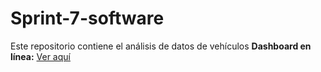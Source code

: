 # Sprint-7-software
Este repositorio contiene el análisis de datos de vehículos
 **Dashboard en línea:** [Ver aquí](https://sprint-7-software154.onrender.com/)
 
